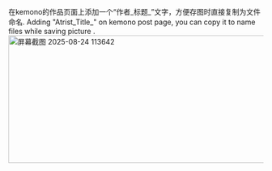 在kemono的作品页面上添加一个“作者_标题_”文字，方便存图时直接复制为文件命名.
Adding "Atrist_Title_" on kemono post page, you can copy it to name files while saving picture .
<img width="1430" height="252" alt="屏幕截图 2025-08-24 113642" src="https://github.com/user-attachments/assets/003be2cc-bd40-408b-a2e7-bf5385a2e4d3" />
